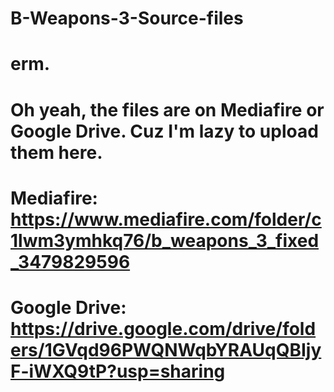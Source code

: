 # B-Weapons-3-Source-files
# erm.
# Oh yeah, the files are on Mediafire or Google Drive. Cuz I'm lazy to upload them here.

# Mediafire:  https://www.mediafire.com/folder/c1lwm3ymhkq76/b_weapons_3_fixed_3479829596
# Google Drive: https://drive.google.com/drive/folders/1GVqd96PWQNWqbYRAUqQBIjyF-iWXQ9tP?usp=sharing
